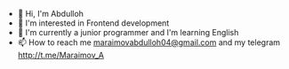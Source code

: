 - 👋 Hi, I'm Abdulloh
- 👀 I'm interested in Frontend development
- 🌱 I'm currently a junior programmer and I'm learning English
- 📫 How to reach me maraimovabdulloh04@gmail.com and my telegram http://t.me/Maraimov_A
